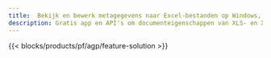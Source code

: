 ```yaml
---
title:  Bekijk en bewerk metagegevens naar Excel-bestanden op Windows, Linux en macOS
description: Gratis app en API's om documenteigenschappen van XLS- en XLSX-bestanden te manipuleren
---
```

{{< blocks/products/pf/agp/feature-solution >}} 

